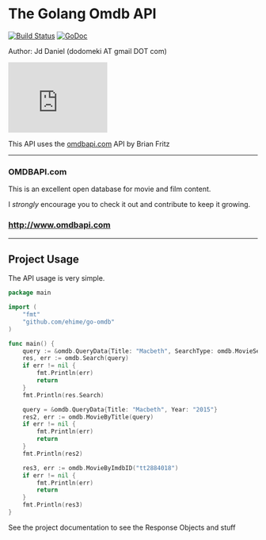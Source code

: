 The Golang Omdb API
=======
[![Build Status](https://travis-ci.org/ehime/go-omdb.svg?branch=master)](https://travis-ci.org/ehime/go-omdb)
[![GoDoc](https://godoc.org/github.com/ehime/go-omdb?status.svg)](https://godoc.org/github.com/ehime/go-omdb)


Author: Jd Daniel (dodomeki AT gmail DOT com)

<iframe src="http://githubbadge.appspot.com/ehime" style="border: 0;height: 142px;width: 200px;overflow: hidden;" frameBorder="0"></iframe>

This API uses the [omdbapi.com](http://omdbapi.com/) API by Brian Fritz

***
### OMDBAPI.com
This is an excellent open database for movie and film content.

I *strongly* encourage you to check it out and contribute to keep it growing.

### http://www.omdbapi.com
***
Project Usage
-------------
The API usage is very simple.

```go
package main

import (
	"fmt"
	"github.com/ehime/go-omdb"
)

func main() {
	query := &omdb.QueryData{Title: "Macbeth", SearchType: omdb.MovieSearch}
	res, err := omdb.Search(query)
	if err != nil {
		fmt.Println(err)
		return
	}
	fmt.Println(res.Search)

	query = &omdb.QueryData{Title: "Macbeth", Year: "2015"}
	res2, err := omdb.MovieByTitle(query)
	if err != nil {
		fmt.Println(err)
		return
	}
	fmt.Println(res2)

	res3, err := omdb.MovieByImdbID("tt2884018")
	if err != nil {
		fmt.Println(err)
		return
	}
	fmt.Println(res3)
}
```


See the project documentation to see the Response Objects and stuff
